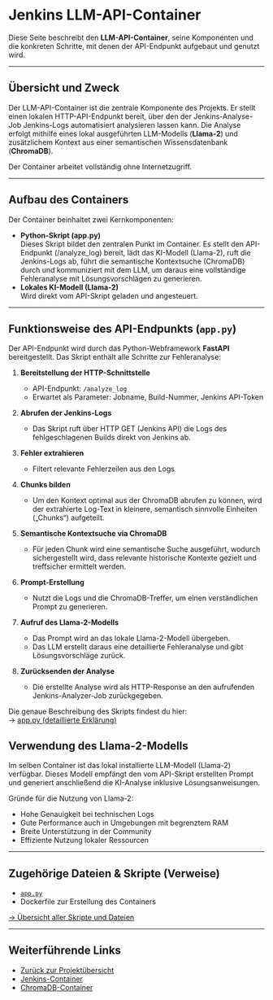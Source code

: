 # Jenkins LLM-API-Container

Diese Seite beschreibt den **LLM-API-Container**, seine Komponenten und die konkreten Schritte, mit denen der API-Endpunkt aufgebaut und genutzt wird.

---

## Übersicht und Zweck

Der LLM-API-Container ist die zentrale Komponente des Projekts. Er stellt einen lokalen HTTP-API-Endpunkt bereit, über den der Jenkins-Analyse-Job Jenkins-Logs automatisiert analysieren lassen kann. Die Analyse erfolgt mithilfe eines lokal ausgeführten LLM-Modells (**Llama-2**) und zusätzlichem Kontext aus einer semantischen Wissensdatenbank (**ChromaDB**).

Der Container arbeitet vollständig ohne Internetzugriff.

---

## Aufbau des Containers

Der Container beinhaltet zwei Kernkomponenten:

- **Python-Skript (app.py)**  
Dieses Skript bildet den zentralen Punkt im Container. Es stellt den API-Endpunkt (/analyze_log) bereit, lädt das KI-Modell (Llama-2), ruft die Jenkins-Logs ab, führt die semantische Kontextsuche (ChromaDB) durch und kommuniziert mit dem LLM, um daraus eine vollständige Fehleranalyse mit Lösungsvorschlägen zu generieren.
- **Lokales KI-Modell (Llama-2)**  
Wird direkt vom API-Skript geladen und angesteuert.

---

## Funktionsweise des API-Endpunkts (`app.py`)

Der API-Endpunkt wird durch das Python-Webframework **FastAPI** bereitgestellt. Das Skript enthält alle Schritte zur Fehleranalyse:

1. **Bereitstellung der HTTP-Schnittstelle**
   - API-Endpunkt: `/analyze_log`
   - Erwartet als Parameter: Jobname, Build-Nummer, Jenkins API-Token

2. **Abrufen der Jenkins-Logs**
   - Das Skript ruft über HTTP GET (Jenkins API) die Logs des fehlgeschlagenen Builds direkt von Jenkins ab.
  
3. **Fehler extrahieren**
   - Filtert relevante Fehlerzeilen aus den Logs
   
4.  **Chunks bilden**  
      - Um den Kontext optimal aus der ChromaDB abrufen zu können, wird der extrahierte Log-Text in kleinere, semantisch sinnvolle Einheiten („Chunks“) aufgeteilt. 

3. **Semantische Kontextsuche via ChromaDB**
   - Für jeden Chunk wird eine semantische Suche ausgeführt, wodurch sichergestellt wird, dass relevante historische Kontexte gezielt und treffsicher ermittelt werden.

3. **Prompt-Erstellung**
   - Nutzt die Logs und die ChromaDB-Treffer, um einen verständlichen Prompt zu generieren.
   
4. **Aufruf des Llama-2-Modells**
   - Das Prompt wird an das lokale Llama-2-Modell übergeben.
   - Das LLM erstellt daraus eine detaillierte Fehleranalyse und gibt Lösungsvorschläge zurück.

5. **Zurücksenden der Analyse**
   - Die erstellte Analyse wird als HTTP-Response an den aufrufenden Jenkins-Analyzer-Job zurückgegeben.

Die genaue Beschreibung des Skripts findest du hier:  
→ [app.py (detaillierte Erklärung)](scripts-und-dateien.md#apppy)



## Verwendung des Llama-2-Modells

Im selben Container ist das lokal installierte LLM-Modell (Llama-2) verfügbar. Dieses Modell empfängt den vom API-Skript erstellten Prompt und generiert anschließend die KI-Analyse inklusive Lösungsanweisungen.  

Gründe für die Nutzung von Llama-2:  

- Hohe Genauigkeit bei technischen Logs  
- Gute Performance auch in Umgebungen mit begrenztem RAM  
- Breite Unterstützung in der Community  
- Effiziente Nutzung lokaler Ressourcen  

---


## Zugehörige Dateien & Skripte (Verweise)

- [`app.py`](scripts-und-dateien.md#apppy)
- Dockerfile zur Erstellung des Containers  

[→ Übersicht aller Skripte und Dateien](scripts-und-dateien.md)

---

## Weiterführende Links

- [Zurück zur Projektübersicht](erweiterte-fehleranalyse-llm-rag.md)
- [Jenkins-Container](jenkins-container.md)
- [ChromaDB-Container](chromadb-container.md)  
